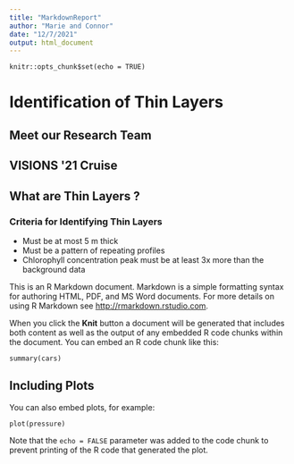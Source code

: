 ```yaml
---
title: "MarkdownReport"
author: "Marie and Connor"
date: "12/7/2021"
output: html_document
---
```


```{r setup, include=FALSE}
knitr::opts_chunk$set(echo = TRUE)
```

# Identification of Thin Layers

## Meet our Research Team

## VISIONS '21 Cruise

## What are Thin Layers ?

### Criteria for Identifying Thin Layers
- Must be at most 5 m thick
- Must be a pattern of repeating profiles
- Chlorophyll concentration peak must be at least 3x more than the background data

This is an R Markdown document. Markdown is a simple formatting syntax for authoring HTML, PDF, and MS Word documents. For more details on using R Markdown see <http://rmarkdown.rstudio.com>.

When you click the **Knit** button a document will be generated that includes both content as well as the output of any embedded R code chunks within the document. You can embed an R code chunk like this:

```{r cars}
summary(cars)
```

## Including Plots

You can also embed plots, for example:

```{r pressure, echo=FALSE}
plot(pressure)
```

Note that the `echo = FALSE` parameter was added to the code chunk to prevent printing of the R code that generated the plot.

